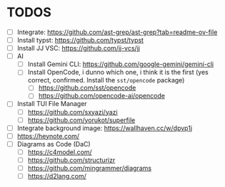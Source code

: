 # TODOS

- [ ] Integrate: https://github.com/ast-grep/ast-grep?tab=readme-ov-file
- [ ] Install typst: https://github.com/typst/typst
- [ ] Install JJ VSC: https://github.com/jj-vcs/jj
- [ ] AI
  - [ ] Install Gemini CLI: https://github.com/google-gemini/gemini-cli
  - [ ] Install OpenCode, i dunno which one, i think it is the first (yes correct, confirmed. Install the `sst/opencode` package)
    - [ ] https://github.com/sst/opencode
    - [ ] https://github.com/opencode-ai/opencode
- [ ] Install TUI File Manager
  - [ ] https://github.com/sxyazi/yazi
  - [ ] https://github.com/yorukot/superfile
- [ ] Integrate background image: https://wallhaven.cc/w/dpvp1j
- [ ] https://heynote.com/
- [ ] Diagrams as Code (DaC)
  - [ ] https://c4model.com/
  - [ ] https://github.com/structurizr
  - [ ] https://github.com/mingrammer/diagrams
  - [ ] https://d2lang.com/
